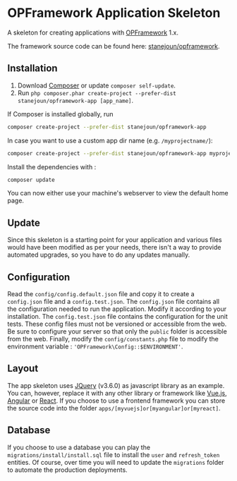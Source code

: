 # OPFramework Application Skeleton

A skeleton for creating applications with [OPFramework](https://opframework.stanejoun.com) 1.x.

The framework source code can be found here: [stanejoun/opframework](https://github.com/stanejoun/opframework).

## Installation

1. Download [Composer](https://getcomposer.org/doc/00-intro.md) or update `composer self-update`.
2. Run `php composer.phar create-project --prefer-dist stanejoun/opframework-app [app_name]`.

If Composer is installed globally, run

```bash
composer create-project --prefer-dist stanejoun/opframework-app
```

In case you want to use a custom app dir name (e.g. `/myprojectname/`):

```bash
composer create-project --prefer-dist stanejoun/opframework-app myprojectname
```

Install the dependencies with :

```bash
composer update
```

You can now either use your machine's webserver to view the default home page.

## Update

Since this skeleton is a starting point for your application and various files would have been modified as per your
needs, there isn't a way to provide automated upgrades, so you have to do any updates manually.

## Configuration

Read the `config/config.default.json` file and copy it to create a `config.json` file and a `config.test.json`.
The `config.json` file contains all the configuration needed to run the application. Modify it according to your
installation. The `config.test.json` file contains the configuration for the unit tests. These config files must not be
versioned or accessible from the web. Be sure to configure your server so that only the `public` folder is accessible
from the web. Finally, modify the `config/constants.php` file to modify the environment
variable : `'OPFramework\Config::$ENVIRONMENT'`.

## Layout

The app skeleton uses [JQuery](https://jquery.com/) (v3.6.0) as javascript library as an example. You can, however,
replace it with any other library or framework like [Vue.js](https://vuejs.org/), [Angular](https://angular.io/)
or [React](https://en.reactjs.org/). If you choose to use a frontend framework you can store the source code into the
folder `apps/[myvuejs]or[myangular]or[myreact]`.

## Database

If you choose to use a database you can play the `migrations/install/install.sql` file to install the `user`
and `refresh_token` entities. Of course, over time you will need to update the `migrations` folder to automate the
production deployments.

